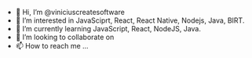 - 👋 Hi, I’m @viniciuscreatesoftware
- 👀 I’m interested in JavaSciprt, React, React Native, Nodejs, Java, BIRT. 
- 🌱 I’m currently learning JavaScript, React, NodeJS, Java. 
- 💞️ I’m looking to collaborate on 
- 📫 How to reach me ...

<!---
viniciuscreatesoftware/viniciuscreatesoftware is a ✨ special ✨ repository because its `README.md` (this file) appears on your GitHub profile.
You can click the Preview link to take a look at your changes.
--->
